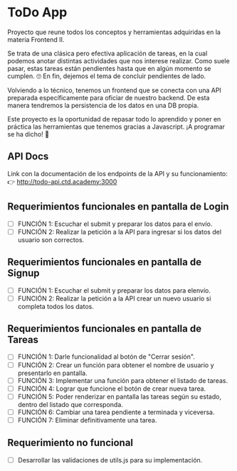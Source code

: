 # ToDo App

Proyecto que reune todos los conceptos y herramientas adquiridas en la materia Frontend II.

Se trata de una clásica pero efectiva aplicación de tareas, en la cual podemos anotar distintas actividades que nos interese realizar. Como suele pasar, estas tareas están pendientes hasta que en algún momento se cumplen. 🙄 En fin, dejemos el tema de concluir pendientes de lado.

Volviendo a lo técnico, tenemos un frontend que se conecta con una API preparada específicamente para oficiar de nuestro backend. De esta manera tendremos la persistencia de los datos en una DB propia.

Este proyecto es la oportunidad de repasar todo lo aprendido y poner en práctica las herramientas que tenemos gracias a Javascript. ¡A programar se ha dicho! 🚀

## API Docs

Link con la documentación de los endpoints de la API y su funcionamiento:
👉 http://todo-api.ctd.academy:3000

## Requerimientos funcionales en pantalla de Login

- [ ] FUNCIÓN 1: Escuchar el submit y preparar los datos para el envío.
- [ ] FUNCIÓN 2: Realizar la petición a la API para ingresar si los datos del usuario son correctos.

## Requerimientos funcionales en pantalla de Signup

- [ ] FUNCIÓN 1: Escuchar el submit y preparar los datos para elenvío.
- [ ] FUNCIÓN 2: Realizar la petición a la API crear un nuevo usuario si completa todos los datos.

## Requerimientos funcionales en pantalla de Tareas

- [ ] FUNCIÓN 1: Darle funcionalidad al botón de "Cerrar sesión".
- [ ] FUNCIÓN 2: Crear un función para obtener el nombre de usuario y presentarlo en pantalla.
- [ ] FUNCIÓN 3: Implementar una función para obtener el listado de tareas.
- [ ] FUNCIÓN 4: Lograr que funcione el botón de crear nueva tarea.
- [ ] FUNCIÓN 5: Poder renderizar en pantalla las tareas según su estado, dentro del listado que corresponda.
- [ ] FUNCIÓN 6: Cambiar una tarea pendiente a terminada y viceversa.
- [ ] FUNCIÓN 7: Eliminar definitivamente una tarea.

## Requerimiento no funcional

- [ ] Desarrollar las validaciones de utils.js para su implementación.
